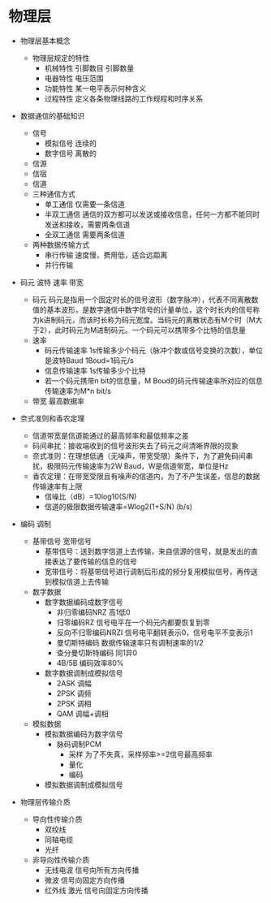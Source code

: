 # 物理层

+ 物理层基本概念
  + 物理层规定的特性
    + 机械特性 引脚数目 引脚数量
    + 电器特性 电压范围
    + 功能特性 某一电平表示何种含义
    + 过程特性 定义各条物理线路的工作规程和时序关系
+ 数据通信的基础知识
  + 信号
    + 模拟信号 连续的
    + 数字信号 离散的
  + 信源
  + 信宿
  + 信道
  + 三种通信方式
    + 单工通信 仅需要一条信道
    + 半双工通信 通信的双方都可以发送或接收信息，任何一方都不能同时发送和接收，需要两条信道
    + 全双工通信 需要两条信道
  + 两种数据传输方式
    + 串行传输 速度慢，费用低，适合远距离
    + 并行传输

+ 码元 波特 速率 带宽
  + 码元 码元是指用一个固定时长的信号波形（数字脉冲），代表不同离散数值的基本波形，是数字通信中数字信号的计量单位，这个时长内的信号称为k进制码元，而该时长称为码元宽度。当码元的离散状态有M个时（M大于2），此时码元为M进制码元。一个码元可以携带多个比特的信息量
  + 速率
    + 码元传输速率 1s传输多少个码元（脉冲个数或信号变换的次数），单位是波特Baud 1Boud=1码元/s
    + 信息传输速率 1s传输多少个比特
    + 若一个码元携带n bit的信息量，M Boud的码元传输速率所对应的信息传输速率为M*n bit/s
  + 带宽 最高数据率

+ 奈式准则和香农定理
  + 信道带宽是信道能通过的最高频率和最低频率之差
  + 码间串扰：接收端收到的信号波形失去了码元之间清晰界限的现象
  + 奈式准则：在理想低通（无噪声，带宽受限）条件下，为了避免码间串扰，极限码元传输速率为2W Baud，W是信道带宽，单位是Hz
  + 香农定理：在带宽受限且有噪声的信道内，为了不产生误差，信息的数据传输速率有上限
    + 信噪比（dB）=10log10(S/N)
    + 信道的极限数据传输速率=Wlog2(1+S/N) (b/s)

+ 编码 调制
  + 基带信号 宽带信号
    + 基带信号：送到数字信道上去传输，来自信源的信号，就是发出的直接表达了要传输的信息的信号
    + 宽带信号：将基带信号进行调制后形成的频分复用模拟信号，再传送到模拟信道上去传输
  + 数字数据
    + 数字数据编码成数字信号
      + 非归零编码NRZ 高1低0
      + 归零编码RZ 信号电平在一个码元内都要恢复到零
      + 反向不归零编码NRZI 信号电平翻转表示0，信号电平不变表示1
      + 曼切斯特编码 数据传输速率只有调制速率的1/2
      + 查分曼切斯特编码 同1异0
      + 4B/5B 编码效率80%
    + 数字数据调制成模拟信号
      + 2ASK 调幅
      + 2PSK 调频
      + 2PSK 调相
      + QAM 调幅+调相
  + 模拟数据
    + 模拟数据编码为数字信号
      + 脉码调制PCM
        + 采样 为了不失真，采样频率>=2信号最高频率
        + 量化
        + 编码
    + 模拟数据调制成模拟信号

+ 物理层传输介质
  + 导向性传输介质
    + 双绞线
    + 同轴电缆
    + 光纤
  + 非导向性传输介质
    + 无线电波 信号向所有方向传播
    + 微波 信号向固定方向传播
    + 红外线 激光 信号向固定方向传播